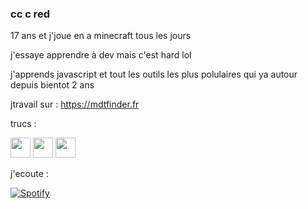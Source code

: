### cc c red

17 ans et j'joue en a minecraft tous les jours

j'essaye apprendre à dev mais c'est hard lol

j'apprends javascript et tout les outils les plus polulaires qui ya autour depuis bientot 2 ans 

jtravail sur : https://mdtfinder.fr

trucs :

[<img height="32" width="32" src="https://simpleicons.org/icons/discord.svg"/>](https://discord.gg/cDNzaNU) [<img height="32" width="32" src="https://simpleicons.org/icons/youtube.svg"/>](https://www.youtube.com/redlegamin) [<img height="32" width="32" src="https://simpleicons.org/icons/twitch.svg"/>](https://www.twitch.tv/redlegamin)



j'ecoute :

 [![Spotify](https://spotify.redlegamin.vercel.app/api/spotify)](https://open.spotify.com/user/mr♥red)
